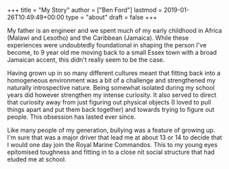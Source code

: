 +++
title = "My Story"
author = ["Ben Ford"]
lastmod = 2019-01-26T10:49:49+00:00
type = "about"
draft = false
+++

My father is an engineer and we spent much of my early childhood in Africa
(Malawi and Lesotho) and the Caribbean (Jamaica). While these experiences were
undoubtedly foundational in shaping the person I've become, to 9 year old me
moving back to a small Essex town with a broad Jamaican accent, this didn't
really seem to be the case.

Having grown up in so many different cultures meant that fitting back into a
homogeneous environment was a bit of a challenge and strengthened my naturally
introspective nature. Being somewhat isolated during my school years did however
strengthen my intense curiosity. It also served to direct that curiosity away
from just figuring out physical objects (I loved to pull things apart and put
them back together) and towards trying to figure out people. This obsession has
lasted ever since.

Like many people of my generation, bullying was a feature of growing up. I'm
sure that was a major driver that lead me at about 13 or 14 to decide that I
would one day join the Royal Marine Commandos. This to my young eyes epitomised
toughness and fitting in to a close nit social structure that had eluded me at
school.
